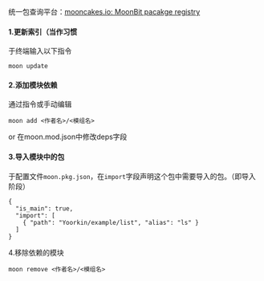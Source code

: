 统一包查询平台：[mooncakes.io: MoonBit pacakge registry](https://mooncakes.io/)

#### 1.更新索引（当作习惯
于终端输入以下指令
```
moon update
```

#### 2.添加模块依赖
通过指令或手动编辑
```
moon add <作者名>/<模组名>
```

or
在moon.mod.json中修改deps字段

#### 3.导入模块中的包
于配置文件`moon.pkg.json`，在`import`字段声明这个包中需要导入的包。（即导入阶段）
```
{
  "is_main": true,
  "import": [
    { "path": "Yoorkin/example/list", "alias": "ls" }
  ]
}
```

4.移除依赖的模块
```
moon remove <作者名>/<模组名>
```